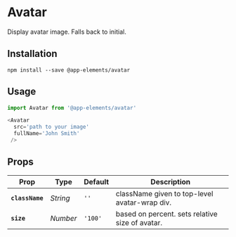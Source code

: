 # Avatar

Display avatar image. Falls back to initial.

## Installation

`npm install --save @app-elements/avatar`

## Usage

```javascript
import Avatar from '@app-elements/avatar'

<Avatar
  src='path to your image'
  fullName='John Smith'
 />
```

## Props

| Prop                   | Type       | Default       | Description         |
|------------------------|------------|---------------|---------------------|
| **`className`**        | _String_   | `''`          | className given to top-level avatar-wrap div.
| **`size`**             | _Number_   | `'100'`       | based on percent. sets relative size of avatar.
